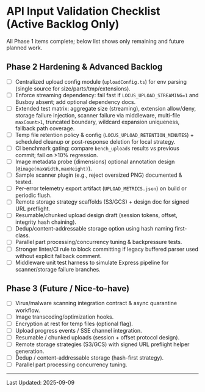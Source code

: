 # API Input Validation Checklist (Active Backlog Only)

All Phase 1 items complete; below list shows only remaining and future planned work.

## Phase 2 Hardening & Advanced Backlog
- [ ] Centralized upload config module (`uploadConfig.ts`) for env parsing (single source for size/parts/tmp/extensions).
- [ ] Enforce streaming dependency: fail fast if `LOCUS_UPLOAD_STREAMING=1` and Busboy absent; add optional dependency docs.
- [ ] Extended test matrix: aggregate size (streaming), extension allow/deny, storage failure injection, scanner failure via middleware, multi-file `maxCount>1`, truncated boundary, wildcard expansion uniqueness, fallback path coverage.
- [ ] Temp file retention policy & config (`LOCUS_UPLOAD_RETENTION_MINUTES`) + scheduled cleanup or post-response deletion for local strategy.
- [ ] CI benchmark gating: compare `bench_uploads` results vs previous commit; fail on >10% regression.
- [ ] Image metadata probe (dimensions) optional annotation design (`@image(maxWidth,maxHeight)`).
- [ ] Sample scanner plugin (e.g., reject oversized PNG) documented & tested.
- [ ] Per-error telemetry export artifact (`UPLOAD_METRICS.json`) on build or periodic flush.
- [ ] Remote storage strategy scaffolds (S3/GCS) + design doc for signed URL preflight.
- [ ] Resumable/chunked upload design draft (session tokens, offset, integrity hash chaining).
- [ ] Dedup/content-addressable storage option using hash naming first-class.
- [ ] Parallel part processing/concurrency tuning & backpressure tests.
- [ ] Stronger linter/CI rule to block committing if legacy buffered parser used without explicit fallback comment.
- [ ] Middleware unit test harness to simulate Express pipeline for scanner/storage failure branches.

## Phase 3 (Future / Nice-to-have)
- [ ] Virus/malware scanning integration contract & async quarantine workflow.
- [ ] Image transcoding/optimization hooks.
- [ ] Encryption at rest for temp files (optional flag).
- [ ] Upload progress events / SSE channel integration.
- [ ] Resumable / chunked uploads (session + offset protocol design).
- [ ] Remote storage strategies (S3/GCS) with signed URL preflight helper generation.
- [ ] Dedup / content-addressable storage (hash-first strategy).
- [ ] Parallel part processing concurrency tuning.

---
Last Updated: 2025-09-09
